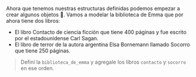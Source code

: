 Ahora que tenemos nuestras estructuras definidas podemos empezar a crear algunos objetos :clap:. Vamos a modelar la biblioteca de Emma que por ahora tiene dos libros:

* El libro Contacto de ciencia ficción que tiene 400 páginas y fue escrito por el estadounidense Carl Sagan.
* El libro de terror de la autora argentina Elsa Bornemann llamado Socorro que tiene 250 páginas.

> Definí la `biblioteca_de_emma` y agregale los libros `contacto` y `socorro` en ese orden. 